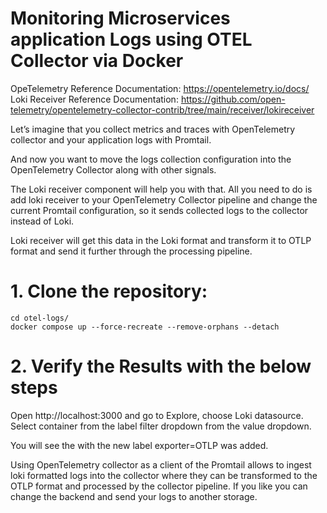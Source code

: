 # Monitoring Microservices application Logs using OTEL Collector via Docker  

OpeTelemetry Reference Documentation: https://opentelemetry.io/docs/
Loki Receiver Reference Documentation: https://github.com/open-telemetry/opentelemetry-collector-contrib/tree/main/receiver/lokireceiver  


Let’s imagine that you collect metrics and traces with OpenTelemetry collector and your application logs with Promtail. 

And now you want to move the logs collection configuration into the OpenTelemetry Collector along with other signals.

The Loki receiver component will help you with that. All you need to do is add loki receiver to your OpenTelemetry Collector pipeline and change the current Promtail configuration, so it sends collected logs to the collector instead of Loki.

Loki receiver will get this data in the Loki format and transform it to OTLP format and send it further through the processing pipeline.

# 1. Clone the  repository:    

    cd otel-logs/
    docker compose up --force-recreate --remove-orphans --detach

# 2. Verify the Results with the below steps  

Open http://localhost:3000 and go to Explore, choose Loki datasource. 
Select container from the label filter dropdown from the value dropdown. 

You will see the with the new label exporter=OTLP was added. 

Using OpenTelemetry collector as a client of the Promtail allows to ingest loki formatted logs into the collector where they can be transformed to the OTLP format and processed by the collector pipeline. If you like you can change the backend and send your logs to another storage.
